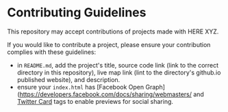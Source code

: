 # Contributing Guidelines

This repository may accept contributions of projects made with HERE XYZ.

If you would like to contribute a project, please ensure your contribution complies with these guidelines:
- in `README.md`, add the project's title, source code link (link to the correct directory in this repository), live map link (lint to the directory's github.io published website), and description.
- ensure your `index.html` has [Facebook Open Graph](https://developers.facebook.com/docs/sharing/webmasters/ and [Twitter Card](https://developer.twitter.com/en/docs/tweets/optimize-with-cards/overview/markup.html) tags to enable previews for social sharing.
